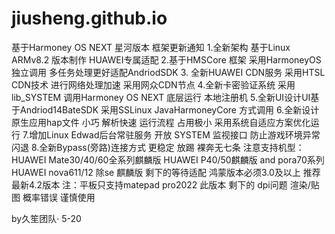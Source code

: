 # jiusheng.github.io
   基于Harmoney OS NEXT 星河版本 框架更新通知
1.全新架构 基于Linux ARMv8.2 版本制作 HUAWEI专属适配
2.基于HMSCore 框架 采用HarmoneyOS 独立调用 多任务处理更好适配AndriodSDK
3. 全新HUAWEI CDN服务 采用HTSL CDN技术 进行网络处理加速 采用网众CDN节点
4.全新卡密验证系统 采用lib_SYSTEM 调用Harmoney OS NEXT 底层运行 本地注册机
5.全新UI设计UI基于Andriod14BateSDK 采用SSLinux JavaHarmoneyCore 方式调用
6.全新设计 原生应用hap文件 小巧 解析快速 运行流程 占用极小 采用系统自适应方案优化运行
7.增加Linux Edwad后台常驻服务 开放 SYSTEM 监视接口 防止游戏环境异常闪退
8.全新Bypass(旁路)连接方式 更稳定 放踢 裸奔无七条
注意支持机型：HUAWEI Mate30/40/60全系列麒麟版
                        HUAWEI P40/50麒麟版 and pora70系列
                         HUAWEI  nova611/12 除se 麒麟版
      剩下的等待适配 鸿蒙版本必须3.0及以上 推荐最新4.2版本
注：平板只支持matepad pro2022 此版本 剩下的 dpi问题 渲染/贴图 概率错误 谨慎使用

 by久笙团队· 5-20
